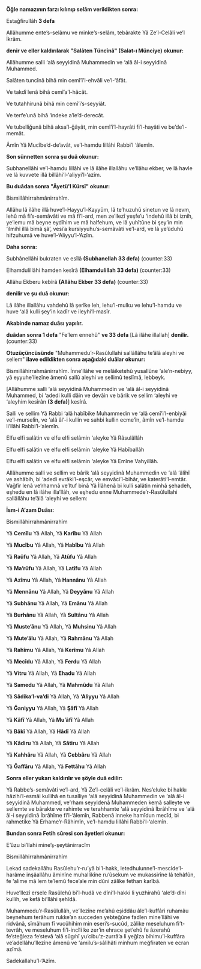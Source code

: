 **Öğle namazının farzı kılınıp selâm verildikten sonra:**

Estağfirullâh **3 defa**

Allâhumme ente’s-selâmu ve minke’s-selâm, tebârakte Yâ Ze’l-Celâli ve’l İkrâm.

**denir ve eller kaldırılarak "Salâten Tüncînâ" (Salat-ı Münciye) okunur:**

Allâhumme salli ‘alâ seyyidinâ Muhammedin ve ‘alâ âl-i seyyidinâ Muhammed.

Salâten tuncînâ bihâ min cemî’i’l-ehvâli ve’l-‘âfât.

Ve takdî lenâ bihâ cemî’a’l-hâcât.

Ve tutahhirunâ bihâ min cemî’i’s-seyyiât.

Ve terfe’unâ bihâ ‘indeke a’le’d-derecât.

Ve tubelliğunâ bihâ aksa’l-ğâyât, min cemî’i’l-hayrâti fi’l-hayâti ve be’de’l-memât.

Âmîn Yâ Mucîbe’d-de’avât, ve’l-hamdu lillâhi Rabbi’l ‘âlemîn.

**Son sünnetten sonra şu duâ okunur:**

Subhanellâhi ve’l-hamdu lillâhi ve lâ ilâhe illallâhu ve’llâhu ekber, ve lâ havle ve lâ kuvvete illâ billâhi’l-‘aliyyi’l-‘azîm.

**Bu duâdan sonra "Âyetü'l Kürsî" okunur:**

Bismillâhirrahmânirrahîm.

Allâhu lâ ilâhe illâ huve’l-Hayyu’l-Kayyûm, lâ te’huzuhû sinetun ve lâ nevm, lehû mâ fi’s-semâvâti ve mâ fi’l-ard, men ze’llezî yeşfe’u ‘indehû illâ bi iznih, ye’lemu mâ beyne eydîhim ve mâ halfehum, ve lâ yuhîtûne bi şey’in min ‘ilmihî illâ bimâ şâ’, vesi’a kursiyyuhu’s-semâvâti ve’l-ard, ve lâ ye’ûduhû hifzuhumâ ve huve’l-‘Aliyyu’l-‘Azîm.

**Daha sonra:**

Subhânellâhi bukraten ve esîlâ **(Subhanellah 33 defa)**
(counter:33)

Elhamdulillâhi hamden kesîrâ **(Elhamdulillah 33 defa)**
(counter:33)

Allâhu Ekberu kebîrâ **(Allâhu Ekber 33 defa)**
(counter:33)

**denilir ve şu duâ okunur:**

Lâ ilâhe illallâhu vahdehû lâ şerîke leh, lehu’l-mulku ve lehu’l-hamdu ve huve ‘alâ kulli şey’in kadîr ve ileyhi’l-masîr.

**Akabinde namaz duâsı yapılır.**

**duâdan sonra 1 defa** "Fe’lem ennehû" **ve 33 defa** \[Lâ ilâhe illallah\] **denilir.**
(counter:33)

**Otuzüçüncüsünde** "Muhammedu’r-Rasûlullahi sallâllâhu te’âlâ aleyhi ve sellem"  **ilave edildikten sonra aşağıdaki duâlar okunur:**

Bismillâhirrahmânirrahîm. İnne’llâhe ve melâiketehû yusallûne ‘ale’n-nebiyy, yâ eyyuhe’llezîne âmenû sallû aleyhi ve sellimû teslîmâ, lebbeyk.

\[Allâhumme salli ‘alâ seyyidinâ Muhammedin ve ‘alâ âl-i seyyidinâ Muhammed, bi ‘adedi kulli dâin ve devâin ve bârik ve sellim ‘aleyhi ve ‘aleyhim kesîrân **(3 defa)**\] kesîrâ.

Salli ve sellim Yâ Rabbi ‘alâ habîbike Muhammedin ve ‘alâ cemî’i’l-enbiyâi ve’l-murselîn, ve ‘alâ âl’-i kullin ve sahbi kullin ecme’în, âmîn ve’l-hamdu li’llâhi Rabbi’l-‘alemîn.

Elfu elfi salâtin ve elfu elfi selâmin ‘aleyke Yâ Râsulâllâh

Elfu elfi salâtin ve elfu elfi selâmin ‘aleyke Yâ Habîballâh

Elfu elfi salâtin ve elfu elfi selâmin ‘aleyke Yâ Emîne Vahyillâh.

Allâhumme salli ve sellim ve bârik ‘alâ seyyidinâ Muhammedin ve ‘alâ ‘âlihî ve ashâbih, bi ‘adedi evrâki’l-eşcâr, ve emvâci’l-bihâr, ve katerâti’l-emtâr. Vağfir lenâ ve’rhamnâ ve’ltuf binâ Yâ İlâhenâ bi kulli salâtin minhâ şehadeh, eşhedu en lâ ilâhe illa’llâh, ve eşhedu enne Muhammede’r-Rasûlullahi sallâllâhu te’âlâ ‘aleyhi ve sellem:

**İsm-i A’zam Duâsı:**

Bismillâhirrahmânirrahîm

Yâ **Cemîlu** Yâ Allah, Yâ **Karîbu** Yâ Allah

Yâ **Mucîbu** Yâ Allah, Yâ **Habîbu** Yâ Allah

Yâ **Raûfu** Yâ Allah, Yâ **Atûfu** Yâ Allah

Yâ **Ma’rûfu** Yâ Allah, Yâ **Latîfu** Yâ Allah

Yâ **Azîmu** Yâ Allah, Yâ **Hannânu** Yâ Allah

Yâ **Mennânu** Yâ Allah, Yâ **Deyyânu** Yâ Allah

Yâ **Subhânu** Yâ Allah, Yâ **Emânu** Yâ Allah

Yâ **Burhânu** Yâ Allah, Yâ **Sultânu** Yâ Allah

Yâ **Muste’ânu** Yâ Allah, Yâ **Muhsinu** Yâ Allah

Yâ **Mute’âlu** Yâ Allah, Yâ **Rahmânu** Yâ Allah

Yâ **Rahîmu** Yâ Allah, Yâ **Kerîmu** Yâ Allah

Yâ **Mecîdu** Yâ Allah, Yâ **Ferdu** Yâ Allah

Yâ **Vitru** Yâ Allah, Yâ **Ehadu** Yâ Allah

Yâ **Samedu** Yâ Allah, Yâ **Mahmûdu** Yâ Allah

Yâ **Sâdika’l-va’di** Yâ Allah, Yâ **‘Aliyyu** Yâ Allah

Yâ **Ğaniyyu** Yâ Allah, Yâ **Şâfî** Yâ Allah

Yâ **Kâfî** Yâ Allah, Yâ **Mu’âfî** Yâ Allah

Yâ **Bâkî** Yâ Allah, Yâ **Hâdî** Yâ Allah

Yâ **Kâdiru** Yâ Allah, Yâ **Sâtiru** Yâ Allah

Yâ **Kahhâru** Yâ Allah, Yâ **Cebbâru** Yâ Allah

Yâ **Ğaffâru** Yâ Allah, Yâ **Fettâhu** Yâ Allah

**Sonra eller yukarı kaldırılır ve şöyle duâ edilir:**

Yâ Rabbe’s-semâvâti ve’l-ard, Yâ Ze’l-celâli ve’l-ikrâm. Nes’eluke bi hakkı hâzihi’l-esmâi kullihâ en tusalliye ‘alâ seyyidinâ Muhammedin ve ‘alâ âl-i seyyidinâ Muhammed, ve’rham seyyidenâ Muhammeden kemâ salleyte ve sellemte ve bârakte ve rahimte ve terahhamte ‘alâ seyyidinâ İbrâhîme ve ‘alâ âl-i seyyidinâ İbrâhîme fi’l-‘âlemîn, Rabbenâ inneke hamîdun mecîd, bi rahmetike Yâ Erhame’r-Râhimîn, ve’l-hamdu lillâhi Rabbi’l-‘alemîn.

**Bundan sonra Fetih sûresi son âyetleri okunur:**

E’ûzu bi’llahi mine’ş-şeytânirracîm

Bismillâhirrahmânirrahîm

Lekad sadekallâhu Rasûlehu’r-ru’yâ bi’l-hakk, letedhulunne’l-mescide’l-harâme inşâallâhu âminîne muhallikîne ru’ûsekum ve mukassirîne lâ tehâfûn, fe ‘alime mâ lem te’lemû fece’ale min dûni zâlike fethan karîbâ.

Huve’llezî ersele Rasûlehû bi’l-hudâ ve dîni’l-hakki li yuzhirahû ‘ale’d-dîni kullih, ve kefâ bi’llâhi şehîdâ.

Muhammedu’r-Rasûlullâh, ve’llezîne me’ahû eşiddâu âle’l-kuffâri ruhamâu beynehum terâhum rukke’an succeden yebteğûne fadlen mine’llâhi ve ridvânâ, sîmâhum fî vucûhihim min eseri’s-sucûd, zâlike meseluhum fi’t-tevrâh, ve meseluhum fi’l-incîli ke zer’in ehrace şet’ehû fe âzerahû fe’steğleza fe’stevâ ‘alâ sûgıhî yu’cibu’z-zurrâ’a li yeğîza bihimu’l-kuffâra ve’adellâhu’llezîne âmenû ve ‘amilu’s-sâlihâti minhum meğfiraten ve ecran azîmâ.

Sadekallahu’l-‘Azîm.
